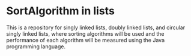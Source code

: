 # SortAlgorithm in lists
This is a repository for singly linked lists, doubly linked lists, and circular singly linked lists, where sorting algorithms will be used and the performance of each algorithm will be measured using the Java programming language.
